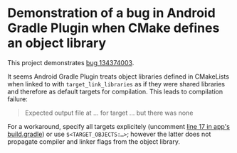 # Demonstration of a bug in Android Gradle Plugin when CMake defines an object library

This project demonstrates [bug 134374003](https://issuetracker.google.com/issues/134374003).

It seems Android Gradle Plugin treats object libraries defined in CMakeLists when linked to with `target_link_libraries`
as if they were shared libraries and therefore as default targets for compilation. This leads to compilation failure:
> Expected output file at … for target … but there was none

For a workaround, specify all targets explicitely (uncomment [line 17 in app's build.gradle](app/build.gradle#L17)) or
use `$<TARGET_OBJECTS:…>`; however the latter does not propagate compiler and linker flags from the object library.
